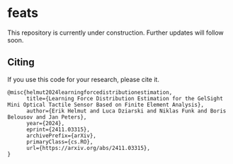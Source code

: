 # feats

This repository is currently under construction. Further updates will follow soon.


## Citing
If you use this code for your research, please cite it.
```
@misc{helmut2024learningforcedistributionestimation,
      title={Learning Force Distribution Estimation for the GelSight Mini Optical Tactile Sensor Based on Finite Element Analysis},
      author={Erik Helmut and Luca Dziarski and Niklas Funk and Boris Belousov and Jan Peters},
      year={2024},
      eprint={2411.03315},
      archivePrefix={arXiv},
      primaryClass={cs.RO},
      url={https://arxiv.org/abs/2411.03315},
}
```
